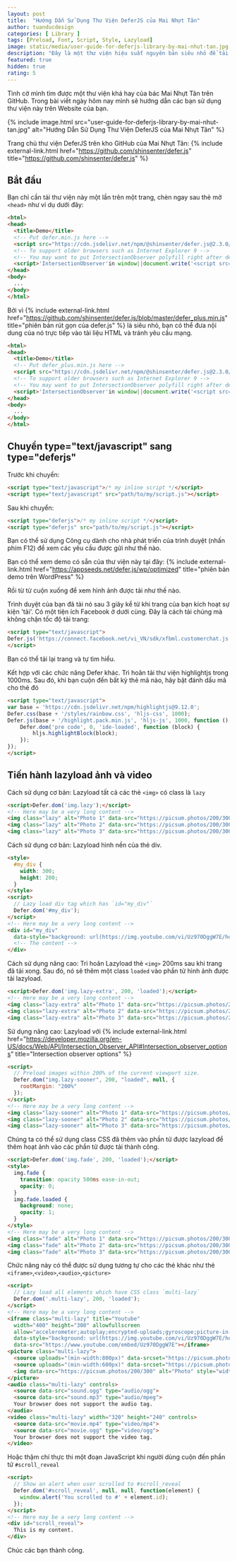 ```yaml
---
layout: post
title:  "Hướng Dẫn Sử Dụng Thư Viện DeferJS của Mai Nhựt Tân"
author: tuanducdesign
categories: [ Library ]
tags: [Preload, Font, Script, Style, Lazyload]
image: static/media/user-guide-for-deferjs-library-by-mai-nhut-tan.jpg
description: "Đây là một thư viện hiệu suất nguyên bản siêu nhỏ để tải JS, CSS, hình ảnh, iframe ... Trì hoãn hầu hết mọi thứ, dễ dàng tăng tốc trang web của bạn."
featured: true
hidden: true
rating: 5
---
```


Tình cờ mình tìm được một thư viện khá hay của bác Mai Nhựt Tân trên GitHub. Trong bài viết ngày hôm nay mình sẽ hướng dẫn các bạn sử dụng thư viện này trên Website của bạn.

{% include image.html src="user-guide-for-deferjs-library-by-mai-nhut-tan.jpg" alt="Hướng Dẫn Sử Dụng Thư Viện DeferJS của Mai Nhựt Tân" %}

Trang chủ thư viện DeferJS trên kho GitHub của Mai Nhựt Tân: {% include external-link.html href="https://github.com/shinsenter/defer.js" title="https://github.com/shinsenter/defer.js" %}

## Bắt đầu

Bạn chỉ cần tải thư viện này một lần trên một trang, chèn ngay sau thẻ mở `<head>` như ví dụ dưới đây:

```html
<html>
<head>
  <title>Demo</title>
  <!-- Put defer.min.js here -->
  <script src="https://cdn.jsdelivr.net/npm/@shinsenter/defer.js@2.3.0/dist/defer.min.js"></script>
  <!-- To support older browsers such as Internet Explorer 9 -->
  <!-- You may want to put IntersectionObserver polyfill right after defer.min.js tag -->
  <script>'IntersectionObserver'in window||document.write('<script src="https://polyfill.io/v3/polyfill.min.js?features=IntersectionObserver"><\/script>');</script>
</head>
<body>
  ...
</body>
</html>
```

Bởi vì {% include external-link.html href="https://github.com/shinsenter/defer.js/blob/master/defer_plus.min.js" title="phiên bản rút gọn của defer.js" %} là siêu nhỏ, bạn có thể đưa nội dung của nó trực tiếp vào tài liệu HTML và tránh yêu cầu mạng.

```html
<html>
<head>
  <title>Demo</title>
  <!-- Put defer_plus.min.js here -->
  <script src="https://cdn.jsdelivr.net/npm/@shinsenter/defer.js@2.3.0/dist/defer_plus.min.js"></script>
  <!-- To support older browsers such as Internet Explorer 9 -->
  <!-- You may want to put IntersectionObserver polyfill right after defer.min.js tag -->
  <script>'IntersectionObserver'in window||document.write('<script src="https://polyfill.io/v3/polyfill.min.js?features=IntersectionObserver"><\/script>');</script>
</head>
<body>
  ...
</body>
</html>
```

## Chuyển type="text/javascript" sang type="deferjs"

Trước khi chuyển:

```html
<script type="text/javascript">/* my inline script */</script>
<script type="text/javascript" src="path/to/my/script.js"></script>
```

Sau khi chuyển:

```html
<script type="deferjs">/* my inline script */</script>
<script type="deferjs" src="path/to/my/script.js"></script>
```

Bạn có thể sử dụng Công cụ dành cho nhà phát triển của trình duyệt (nhấn phím F12) để xem các yêu cầu được gửi như thế nào.

Bạn có thể xem demo có sẵn của thư viện này tại đây: {% include external-link.html href="https://appseeds.net/defer.js/wp/optimized" title="phiên bản demo trên WordPress" %}

Rồi từ từ cuộn xuống để xem hình ảnh được tải như thế nào.

Trình duyệt của bạn đã tải nó sau 3 giây kể từ khi trang của bạn kích hoạt sự kiện 'tải'. Có một tiện ích Facebook ở dưới cùng. Đây là cách tải chúng mà không chặn tốc độ tải trang:

```html
<script type="text/javascript">
Defer.js('https://connect.facebook.net/vi_VN/sdk/xfbml.customerchat.js','customerchat-js',100,function(){window.fbAsyncInit=function(){FB.init({xfbml:!0,version:"v10.0"})};});
</script>
```

Bạn có thể tải lại trang và tự tìm hiểu.

Kết hợp với các chức năng Defer khác. Trì hoãn tải thư viện highlightjs trong 1000ms. Sau đó, khi bạn cuộn đến bất kỳ thẻ mã nào, hãy bật đánh dấu mã cho thẻ đó

```html
<script type="text/javascript">
var base = 'https://cdn.jsdelivr.net/npm/highlightjs@9.12.0';
Defer.css(base + '/styles/rainbow.css', 'hljs-css', 1000);
Defer.js(base + '/highlight.pack.min.js', 'hljs-js', 1000, function () {
    Defer.dom('pre code', 0, 'ide-loaded', function (block) {
        hljs.highlightBlock(block);
    });
});
</script>
```

## Tiến hành lazyload ảnh và video

Cách sử dụng cơ bản: Lazyload tất cả các thẻ `<img>` có class là `lazy`

```html
<script>Defer.dom('img.lazy');</script>
<!-- Here may be a very long content -->
<img class="lazy" alt="Photo 1" data-src="https://picsum.photos/200/300?random=1" width="200" height="300" />
<img class="lazy" alt="Photo 2" data-src="https://picsum.photos/200/300?random=2" width="200" height="300" />
<img class="lazy" alt="Photo 3" data-src="https://picsum.photos/200/300?random=3" width="200" height="300" />
```

Cách sử dụng cơ bản: Lazyload hình nền của thẻ div.

```html
<style>
  #my_div {
    width: 300;
    height: 200;
  }
</style>
<script>
  // Lazy load div tag which has `id="my_div"`
  Defer.dom('#my_div');
</script>
<!-- Here may be a very long content -->
<div id="my_div"
  data-style="background: url(https://img.youtube.com/vi/Uz970DggW7E/hqdefault.jpg) 50% 50% / cover no-repeat;">
  <!-- The content -->
</div>
```

Cách sử dụng nâng cao: Trì hoãn Lazyload thẻ `<img>` 200ms sau khi trang đã tải xong. Sau đó, nó sẽ thêm một class `loaded` vào phần tử hình ảnh được tải lazyload.

```html
<script>Defer.dom('img.lazy-extra', 200, 'loaded');</script>
<!-- Here may be a very long content -->
<img class="lazy-extra" alt="Photo 1" data-src="https://picsum.photos/200/300?random=4" width="200" height="300" />
<img class="lazy-extra" alt="Photo 2" data-src="https://picsum.photos/200/300?random=5" width="200" height="300" />
<img class="lazy-extra" alt="Photo 3" data-src="https://picsum.photos/200/300?random=6" width="200" height="300" />
```

Sử dụng nâng cao: Lazyload với {% include external-link.html href="https://developer.mozilla.org/en-US/docs/Web/API/Intersection_Observer_API#Intersection_observer_options" title="Intersection observer options" %}

```html
<script>
  // Preload images within 200% of the current viewport size.
  Defer.dom("img.lazy-sooner", 200, "loaded", null, {
    rootMargin: "200%"
  });
</script>
<!-- Here may be a very long content -->
<img class="lazy-sooner" alt="Photo 1" data-src="https://picsum.photos/200/300?random=7" width="200" height="300" />
<img class="lazy-sooner" alt="Photo 2" data-src="https://picsum.photos/200/300?random=8" width="200" height="300" />
<img class="lazy-sooner" alt="Photo 3" data-src="https://picsum.photos/200/300?random=9" width="200" height="300" />
```

Chúng ta có thể sử dụng class CSS đã thêm vào phần tử được lazyload để thêm hoạt ảnh vào các phần tử được tải thành công.

```html
<script>Defer.dom('img.fade', 200, 'loaded');</script>
<style>
  img.fade {
    transition: opacity 500ms ease-in-out;
    opacity: 0;
  }
  img.fade.loaded {
    background: none;
    opacity: 1;
  }
</style>
<!-- Here may be a very long content -->
<img class="fade" alt="Photo 1" data-src="https://picsum.photos/200/300?random=10" width="200" height="300" />
<img class="fade" alt="Photo 2" data-src="https://picsum.photos/200/300?random=11" width="200" height="300" />
<img class="fade" alt="Photo 3" data-src="https://picsum.photos/200/300?random=12" width="200" height="300" />
```

Chức năng này có thể được sử dụng tương tự cho các thẻ khác như thẻ `<iframe>`,`<video>`,`<audio>`,`<picture>`

```html
<script>
  // Lazy load all elements which have CSS class `multi-lazy`
  Defer.dom('.multi-lazy', 200, 'loaded');
</script>
<!-- Here may be a very long content -->
<iframe class="multi-lazy" title="Youtube"
  width="400" height="300" allowfullscreen
  allow="accelerometer;autoplay;encrypted-uploads;gyroscope;picture-in-picture"
  data-style="background: url(https://img.youtube.com/vi/Uz970DggW7E/hqdefault.jpg) 50% 50% / cover no-repeat;"
  data-src="https://www.youtube.com/embed/Uz970DggW7E"></iframe>
<picture class="multi-lazy">
  <source uploads="(min-width:800px)" data-srcset="https://picsum.photos/800/1200">
  <source uploads="(min-width:600px)" data-srcset="https://picsum.photos/600/900">
  <img data-src="https://picsum.photos/200/300" alt="Photo" style="width:auto;">
</picture>
<audio class="multi-lazy" controls>
  <source data-src="sound.ogg" type="audio/ogg">
  <source data-src="sound.mp3" type="audio/mpeg">
  Your browser does not support the audio tag.
</audio>
<video class="multi-lazy" width="320" height="240" controls>
  <source data-src="movie.mp4" type="video/mp4">
  <source data-src="movie.ogg" type="video/ogg">
  Your browser does not support the video tag.
</video>
```

Hoặc thậm chí thực thi một đoạn JavaScript khi người dùng cuộn đến phần tử `#scroll_reveal`

```html
<script>
  // Show an alert when user scrolled to #scroll_reveal
  Defer.dom('#scroll_reveal', null, null, function(element) {
    window.alert('You scrolled to #' + element.id);
  });
</script>
<!-- Here may be a very long content -->
<div id="scroll_reveal">
  This is my content.
</div>
```

Chúc các bạn thành công.
